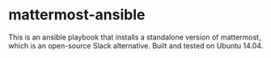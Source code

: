 # mattermost-ansible
This is an ansible playbook that installs a standalone version of mattermost, which is an open-source Slack alternative. Built and tested on Ubuntu 14.04.

